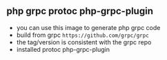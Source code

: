 ## php grpc protoc php-grpc-plugin
- you can use this image to generate php grpc code
- build from grpc `https://github.com/grpc/grpc`
- the tag/version is consistent with the grpc repo
- installed protoc php-grpc-plugin
